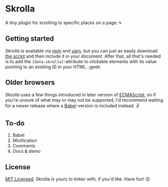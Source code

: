 # Skrolla

A tiny plugin for scrolling to specific places on a page. :cyclone:

## Getting started

_Skrolla_ is available via [npm](//npmjs.com/package/skrolla) and [yarn](//yarnpkg.com/en/package/skrolla), but you can just as easily download [the script](src/skrolla.js) and then include it in your document. After that, all that's needed is to add the `[data-skrolla]`-attribute to clickable elements with its value pointing to an existing ID in your HTML. :geek:

## Older browsers

_Skrolla_ uses a few things introduced in later version of [ECMAScript](//en.wikipedia.org/wiki/ECMAScript), so if you're unsure of what may or may not be supported, I'd recommend waiting for a newer release where a [Babel](//babeljs.io)-version is included instead. :v:

## To-do

1. Babel
2. Minification
3. Comments
4. Docs & demo

## License

[MIT Licensed](LICENSE). Skrolla is yours to tinker with, if you'd like. Have fun! :blush: